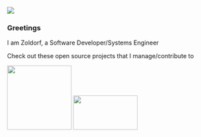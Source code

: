 ![](https://user-images.githubusercontent.com/7108570/153092733-b522f2b3-354b-44f4-9be7-a6d44319d14b.gif)


### Greetings 

I am Zoldorf, a Software Developer/Systems Engineer

Check out these open source projects that I manage/contribute to

<img href='https://spacestation14.io' src='https://spacestation14.io/images/main/logo.svg' width=150 >    <img href='https://github.com/space-wizards?type=source' src='https://avatars.githubusercontent.com/u/10567778?s=400&u=7eaef2d2e1c19da303d83ab8b2d103bd46cf4fb8&v=4' width=150 height=80 > 

